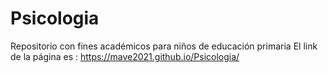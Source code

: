 # Psicologia
Repositorio con fines académicos para niños de educación primaria
El link de la página es : https://mave2021.github.io/Psicologia/
